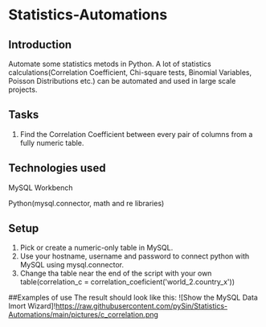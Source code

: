 # Statistics-Automations

## Introduction
Automate some statistics metods in Python. A lot of statistics calculations(Correlation Coefficient, Chi-square tests, Binomial Variables, Poisson Distributions etc.) can be automated and used in large scale projects. 

## Tasks
1. Find the Correlation Coefficient between every pair of columns from a fully numeric table. 

## Technologies used
MySQL Workbench

Python(mysql.connector, math and re libraries)

## Setup 
1. Pick or create a numeric-only table in MySQL.
2. Use your hostname, username and password to connect python with MySQL using mysql.connector.
3. Change tha table near the end of the script with your own table(correlation_c = correlation_coeficient('world_2.country_x'))

##Examples of use
The result should look like this:
![Show the MySQL Data Imort Wizard]!https://raw.githubusercontent.com/pySin/Statistics-Automations/main/pictures/c_correlation.png
